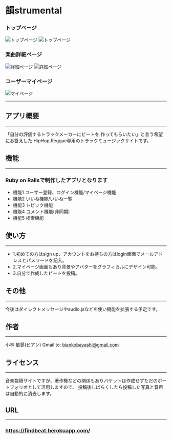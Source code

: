 # 韻strumental

### トップページ
![トップページ](https://i.gyazo.com/c414d94f8a41ca1fff341cad2668b638.jpg)
![トップページ](https://i.gyazo.com/c99e96e02e5c803c8586381ab9d792cf.jpg)

### 楽曲詳細ページ
![詳細ページ](https://i.gyazo.com/b681f5a2722e4ce0d4425ca2398054bb.jpg)
![詳細ページ](https://i.gyazo.com/b95a7a929452ac6b97151dbb365367cb.jpg)

### ユーザーマイページ
![マイページ](https://i.gyazo.com/2e966e7d2670ec68089c6c565fb30392.jpg)
___________
## アプリ概要
___________
「自分の評価するトラックメーカーにビートを
作ってもらいたい」と言う希望にお答えした
HipHop,Reggae専用のトラックミュージックサイトです。

## 機能
___________
### Ruby on Railsで制作したアプリとなります
- 機能1 ユーザー登録、ログイン機能/マイページ機能
- 機能2 いいね機能/いいね一覧
- 機能3 トピック機能
- 機能4 コメント機能(非同期)
- 機能5 検索機能

## 使い方
___________
- 1.初めての方はsign up、アカウントをお持ちの方はlogin画面でメールアドレスとパスワードを記入。
- 2.マイページ画面もあり背景やアバターをグラフィカルにデザイン可能。
- 3.自分で作成したビートを投稿。

## その他
___________
今後はダイレクトメッセージやaudio.jsなどを使い機能を拡張する予定です。

## 作者
___________
小林 敏晏(ビアン)
Gmail to: biankobayashi@gmail.com

## ライセンス
___________
音楽投稿サイトですが、著作権などの関係もありバケットは作成せずただのポートフォリオとして活用しますので、
投稿後しばらくしたら投稿した写真と音声は自動的に消去します。

## URL
___________
### https://findbeat.herokuapp.com/
